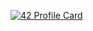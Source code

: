 [![42 Profile Card](https://1337-readme.vercel.app/api/profile?cursus=42cursus&login=aqadil)](https://github.com/mohouyizme/1337-readme)

<!---
Anas-Qadil/Anas-Qadil is a ✨ special ✨ repository because its `README.md` (this file) appears on your GitHub profile.
You can click the Preview link to take a look at your changes.
--->
